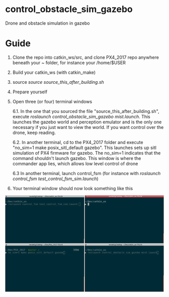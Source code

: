 # control_obstacle_sim_gazebo
Drone and obstacle simulation in gazebo

# Guide
1) Clone the repo into catkin_ws/src, and clone PX4_2017 repo anywhere beneath your ~ folder, for instance your /home/$USER
2) Build your catkin_ws (with catkin_make)
3) source _source source_this_after_building.sh_
4) Prepare yourself
5) Open three (or four) terminal windows

    6.1. In the one that you sourced the file "source\_this\_after\_building.sh", execute _roslaunch control\_obstacle\_sim\_gazebo mist.launch_. This launches the gazebo world and perception emulator and is the only one necessary if you just want to view the world. If you want control over the drone, keep reading. 
    
    6.2. In another terminal, cd to the PX4\_2017 folder and execute "no\_sim=1 make posix\_sitl\_default gazebo". This launches sets up sitl simulation of PX4 firmware for gazebo. The no\_sim=1 indicates that the command shouldn't launch gazebo. This window is where the commander app lies, which allows low level control of drone
    
    6.3 In another terminal, launch control\_fsm (for instance with _roslaunch control\_fsm test\_control\_fsm\_sim.launch_)
7) Your terminal window should now look something like this 

![](tutorial.png)



